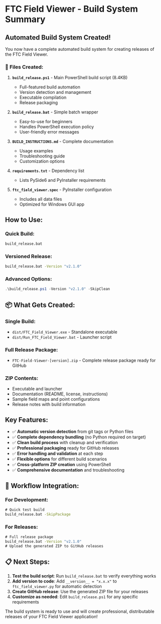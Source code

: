 # FTC Field Viewer - Build System Summary

## Automated Build System Created!

You now have a complete automated build system for creating releases of the FTC Field Viewer.

### 📁 **Files Created:**

1. **`build_release.ps1`** - Main PowerShell build script (8.4KB)
   - Full-featured build automation
   - Version detection and management
   - Executable compilation
   - Release packaging

2. **`build_release.bat`** - Simple batch wrapper
   - Easy-to-use for beginners
   - Handles PowerShell execution policy
   - User-friendly error messages

3. **`BUILD_INSTRUCTIONS.md`** - Complete documentation
   - Usage examples
   - Troubleshooting guide
   - Customization options

4. **`requirements.txt`** - Dependency list
   - Lists PySide6 and PyInstaller requirements

5. **`ftc_field_viewer.spec`** - PyInstaller configuration
   - Includes all data files
   - Optimized for Windows GUI app

## **How to Use:**

### Quick Build:
```cmd
build_release.bat
```

### Versioned Release:
```cmd
build_release.bat -Version "v2.1.0"
```

### Advanced Options:
```powershell
.\build_release.ps1 -Version "v2.1.0" -SkipClean
```

## 📦 **What Gets Created:**

### Single Build:
- `dist/FTC_Field_Viewer.exe` - Standalone executable
- `dist/Run_FTC_Field_Viewer.bat` - Launcher script

### Full Release Package:
- `FTC-Field-Viewer-[version].zip` - Complete release package ready for GitHub

### ZIP Contents:
- Executable and launcher
- Documentation (README, license, instructions)
- Sample field maps and point configurations
- Release notes with build information

## **Key Features:**

- ✅ **Automatic version detection** from git tags or Python files
- ✅ **Complete dependency bundling** (no Python required on target)
- ✅ **Clean build process** with cleanup and verification
- ✅ **Professional packaging** ready for GitHub releases
- ✅ **Error handling and validation** at each step
- ✅ **Flexible options** for different build scenarios
- ✅ **Cross-platform ZIP creation** using PowerShell
- ✅ **Comprehensive documentation** and troubleshooting

## 🔧 **Workflow Integration:**

### For Development:
```cmd
# Quick test build
build_release.bat -SkipPackage
```

### For Releases:
```cmd
# Full release package
build_release.bat -Version "v2.1.0"
# Upload the generated ZIP to GitHub releases
```

## 📋 **Next Steps:**

1. **Test the build script**: Run `build_release.bat` to verify everything works
2. **Add version to code**: Add `__version__ = "x.x.x"` to `ftc_field_viewer.py` for automatic detection
3. **Create GitHub release**: Use the generated ZIP file for your releases
4. **Customize as needed**: Edit `build_release.ps1` for any specific requirements

The build system is ready to use and will create professional, distributable releases of your FTC Field Viewer application!